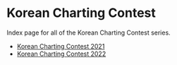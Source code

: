 # Korean Charting Contest

Index page for all of the Korean Charting Contest series.

- [Korean Charting Contest 2021](1)
- [Korean Charting Contest 2022](2)

